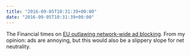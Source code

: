 ```yaml
---
title: "2016-09-05T10:31:39+00:00"
date: "2016-09-05T10:31:39+00:00"
---
```


The Financial times on [EU outlawing network-wide ad blocking](https://www.ft.com/content/cd64993e-6ec7-11e6-a0c9-1365ce54b926). From my opinion: ads are annoying, but this would also be a slippery slope for net neutrality.

